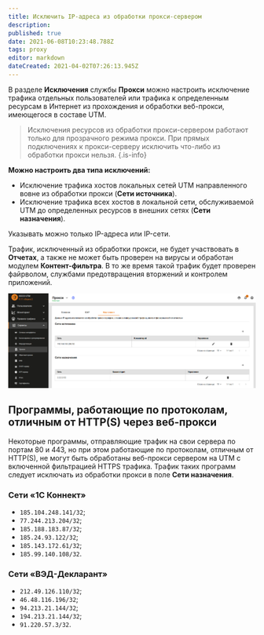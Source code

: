 ```yaml
---
title: Исключить IP-адреса из обработки прокси-сервером
description: 
published: true
date: 2021-06-08T10:23:48.788Z
tags: proxy
editor: markdown
dateCreated: 2021-04-02T07:26:13.945Z
---
```


В разделе **Исключения** службы **Прокси** можно настроить исключение трафика отдельных пользователей или трафика к определенным ресурсам в Интернет из прохождения и обработки веб-прокси, имеющегося в составе UTM.

> Исключения ресурсов из обработки прокси-сервером работают только для прозрачного режима прокси. При прямых подключениях к прокси-серверу исключить что-либо из обработки прокси нельзя.
{.is-info}

**Можно настроить два типа исключений:**

- Исключение трафика хостов локальных сетей UTM направленного вовне из обработки прокси (**Сети источника**).
- Исключение трафика всех хостов в локальной сети, обслуживаемой UTM до определенных ресурсов в внешних сетях (**Сети назначения**).

Указывать можно только IP-адреса или IP-сети.

Трафик, исключенный из обработки прокси, не будет участвовать в **Отчетах**, а также не может быть проверен на вирусы и обработан модулем **Контент-фильтра**.
В то же время такой трафик будет проверен файрволом, службами предотвращения вторжений и контролем приложений.

![proxy_exeption9-11.png](/proxy_exeption9-11.png)

## Программы, работающие по протоколам, отличным от HTTP(S) через веб-прокси

Некоторые программы, отправляющие трафик на свои сервера по портам 80 и 443, но при этом работающие по протоколам, отличным от HTTP(S), не могут быть обработаны веб-прокси сервером на UTM с включенной фильтрацией HTTPS трафика.
Трафик таких программ следует исключать из обработки прокси в поле **Сети назначения**.

### Сети «1С Коннект»
- `185.104.248.141/32`;
- `77.244.213.204/32`;
- `185.188.183.87/32`;
- `185.24.93.122/32`;
- `185.143.172.61/32`;
- `185.99.140.108/32`.

### Сети «ВЭД-Декларант»
- `212.49.126.110/32`;
- `46.48.116.196/32`;
- `94.213.21.144/32`;
- `194.213.21.144/32`;
- `91.220.57.3/32`.
